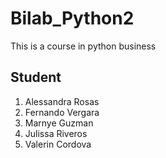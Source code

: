 # Bilab_Python2
This is a course in python business

## Student
1. Alessandra Rosas
2. Fernando Vergara
3. Marnye Guzman
4. Julissa Riveros
5. Valerin Cordova
